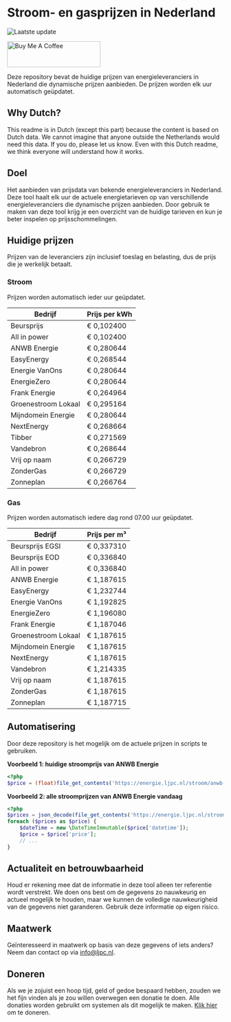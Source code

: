# Stroom- en gasprijzen in Nederland

![Laatste update](https://img.shields.io/badge/laatste%20update-2025--05--10%2022%3A00%20CET-brightgreen)

<a href="https://www.buymeacoffee.com/Lars-" target="_blank"><img src="https://cdn.buymeacoffee.com/buttons/v2/default-orange.png" alt="Buy Me A Coffee" height="60" style="height: 60px !important;width: 217px !important;" ></a>

Deze repository bevat de huidige prijzen van energieleveranciers in Nederland die dynamische prijzen aanbieden. De prijzen worden elk uur automatisch geüpdatet.

## Why Dutch?

This readme is in Dutch (except this part) because the content is based on Dutch data. We cannot imagine that anyone outside the Netherlands would need this data. If you do, please let us know. Even with this Dutch readme, we think
everyone will understand how it works.

## Doel

Het aanbieden van prijsdata van bekende energieleveranciers in Nederland. Deze tool haalt elk uur de actuele energietarieven op van verschillende energieleveranciers die dynamische prijzen aanbieden. Door gebruik te maken van deze tool
krijg je een overzicht van de huidige tarieven en kun je beter inspelen op prijsschommelingen.

## Huidige prijzen

Prijzen van de leveranciers zijn inclusief toeslag en belasting, dus de prijs die je werkelijk betaalt.

### Stroom

Prijzen worden automatisch ieder uur geüpdatet.

 Bedrijf | Prijs per kWh 
---------|---------------
Beursprijs | € 0,102400
All in power | € 0,102400
ANWB Energie | € 0,280644
EasyEnergy | € 0,268544
Energie VanOns | € 0,280644
EnergieZero | € 0,280644
Frank Energie | € 0,264964
Groenestroom Lokaal | € 0,295164
Mijndomein Energie | € 0,280644
NextEnergy | € 0,268664
Tibber | € 0,271569
Vandebron | € 0,268644
Vrij op naam | € 0,266729
ZonderGas | € 0,266729
Zonneplan | € 0,266764


### Gas

Prijzen worden automatisch iedere dag rond 07.00 uur geüpdatet.

 Bedrijf | Prijs per m³ 
---------|--------------
Beursprijs EGSI | € 0,337310
Beursprijs EOD | € 0,336840
All in power | € 0,336840
ANWB Energie | € 1,187615
EasyEnergy | € 1,232744
Energie VanOns | € 1,192825
EnergieZero | € 1,196080
Frank Energie | € 1,187046
Groenestroom Lokaal | € 1,187615
Mijndomein Energie | € 1,187615
NextEnergy | € 1,187615
Vandebron | € 1,214335
Vrij op naam | € 1,187615
ZonderGas | € 1,187615
Zonneplan | € 1,187715


## Automatisering

Door deze repository is het mogelijk om de actuele prijzen in scripts te gebruiken.

**Voorbeeld 1: huidige stroomprijs van ANWB Energie**

```php
<?php
$price = (float)file_get_contents('https://energie.ljpc.nl/stroom/anwb-energie-nu.txt');

```

**Voorbeeld 2: alle stroomprijzen van ANWB Energie vandaag**

```php
<?php
$prices = json_decode(file_get_contents('https://energie.ljpc.nl/stroom/all-in-power-vandaag.json'),true);
foreach ($prices as $price) {
    $dateTime = new \DateTimeImmutable($price['datetime']);
    $price = $price['price'];
    // ...
}
```

## Actualiteit en betrouwbaarheid

Houd er rekening mee dat de informatie in deze tool alleen ter referentie wordt verstrekt. We doen ons best om de gegevens zo nauwkeurig en actueel mogelijk te houden, maar we kunnen de volledige nauwkeurigheid van de gegevens niet
garanderen. Gebruik deze informatie op eigen risico.

## Maatwerk

Geïnteresseerd in maatwerk op basis van deze gegevens of iets anders? Neem dan contact op
via [info@ljpc.nl](mailto:info@ljpc.nl?subject=Energie%20prijzen).

## Doneren

Als we je zojuist een hoop tijd, geld of gedoe bespaard hebben, zouden we het fijn vinden als je zou willen overwegen een
donatie te doen. Alle donaties worden gebruikt om systemen als dit mogelijk te
maken. [Klik hier](https://www.buymeacoffee.com/Lars-) om te doneren.
